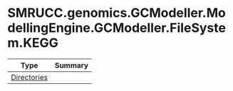 ﻿
# SMRUCC.genomics.GCModeller.ModellingEngine.GCModeller.FileSystem.KEGG

|Type|Summary|
|----|-------|
|[Directories](./Directories.md)||

